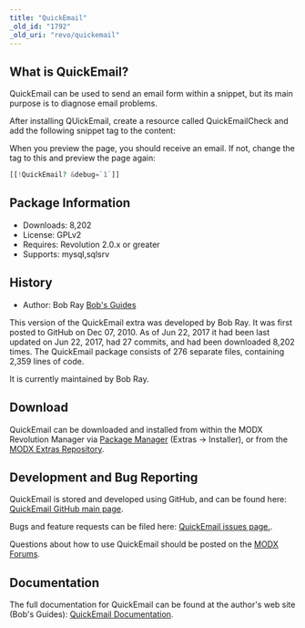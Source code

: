 ```yaml
---
title: "QuickEmail"
_old_id: "1792"
_old_uri: "revo/quickemail"
---
```


## What is QuickEmail?

QuickEmail can be used to send an email form within a snippet, but its main purpose is to diagnose email problems.

After installing QUickEmail, create a resource called QuickEmailCheck and add the following snippet tag to the content:

When you preview the page, you should receive an email. If not, change the tag to this and preview the page again:

``` php
[[!QuickEmail? &debug=`1`]]
```

## Package Information

- Downloads: 8,202
- License: GPLv2
- Requires: Revolution 2.0.x or greater
- Supports: mysql,sqlsrv

## History

- Author: Bob Ray [Bob's Guides](https://bobsguides.com)

This version of the QuickEmail extra was developed by Bob Ray. It was first posted to GitHub on Dec 07, 2010. As of Jun 22, 2017 it had been last updated on Jun 22, 2017, had 27 commits, and had been downloaded 8,202 times. The QuickEmail package consists of 276 separate files, containing 2,359 lines of code.

It is currently maintained by Bob Ray.

## Download

QuickEmail can be downloaded and installed from within the MODX Revolution Manager via [Package Manager](developing-in-modx/advanced-development/package-management "Package Manager") (Extras -> Installer), or from the [MODX Extras Repository](https://modx.com/extras/package/quickemail).

## Development and Bug Reporting

QuickEmail is stored and developed using GitHub, and can be found here: [QuickEmail GitHub main page](https://github.com/BobRay/QuickEmail).

Bugs and feature requests can be filed here: [QuickEmail issues page.](https://github.com/BobRay/QuickEmail/issues).

Questions about how to use QuickEmail should be posted on the [MODX Forums](https://forums.modx.com).

## Documentation

The full documentation for QuickEmail can be found at the author's web site (Bob's Guides): [QuickEmail Documentation](https://bobsguides.com/quickemail-snippet-tutorial.html).
